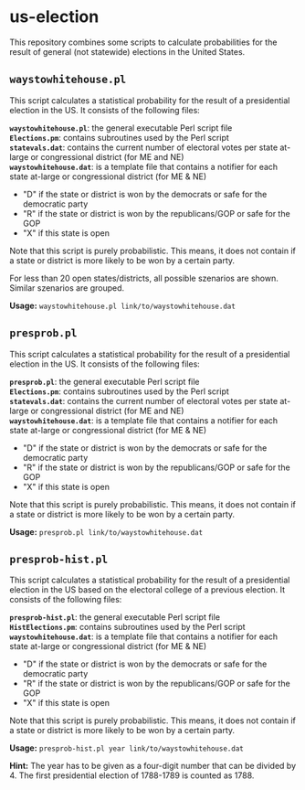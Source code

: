 # us-election

This repository combines some scripts to calculate probabilities for the result
of general (not statewide) elections in the United States.

## `waystowhitehouse.pl`

This script calculates a statistical probability for the result of a
presidential election in the US. It consists of the following files:

**`waystowhitehouse.pl`**: the general executable Perl script file  
**`Elections.pm`**: contains subroutines used by the Perl script  
**`statevals.dat`**: contains the current number of electoral votes per
state at-large or congressional district (for ME and NE)  
**`waystowhitehouse.dat`**: is a template file that contains a notifier for
each state at-large or congressional district (for ME & NE)

- "D" if the state or district is won by the democrats or safe for the
  democratic party
- "R" if the state or district is won by the republicans/GOP or safe for the GOP
- "X" if this state is open

Note that this script is purely probabilistic. This means, it does not contain
if a state or district is more likely to be won by a certain party.

For less than 20 open states/districts, all possible szenarios are shown.
Similar szenarios are grouped.

**Usage:** `waystowhitehouse.pl link/to/waystowhitehouse.dat`

## `presprob.pl`

This script calculates a statistical probability for the result of a
presidential election in the US. It consists of the following files:

**`presprob.pl`**: the general executable Perl script file  
**`Elections.pm`**: contains subroutines used by the Perl script  
**`statevals.dat`**: contains the current number of electoral votes per
state at-large or congressional district (for ME and NE)  
**`waystowhitehouse.dat`**: is a template file that contains a notifier for
each state at-large or congressional district (for ME & NE)

- "D" if the state or district is won by the democrats or safe for the
  democratic party
- "R" if the state or district is won by the republicans/GOP or safe for the GOP
- "X" if this state is open

Note that this script is purely probabilistic. This means, it does not contain
if a state or district is more likely to be won by a certain party.

**Usage:** `presprob.pl link/to/waystowhitehouse.dat`

## `presprob-hist.pl`

This script calculates a statistical probability for the result of a
presidential election in the US based on the electoral college of a previous election. It consists of the following files:

**`presprob-hist.pl`**: the general executable Perl script file  
**`HistElections.pm`**: contains subroutines used by the Perl script  
**`waystowhitehouse.dat`**: is a template file that contains a notifier for
each state at-large or congressional district (for ME & NE)

- "D" if the state or district is won by the democrats or safe for the
  democratic party
- "R" if the state or district is won by the republicans/GOP or safe for the GOP
- "X" if this state is open

Note that this script is purely probabilistic. This means, it does not contain
if a state or district is more likely to be won by a certain party.

**Usage:** `presprob-hist.pl year link/to/waystowhitehouse.dat`

**Hint:** The year has to be given as a four-digit number that can be divided by 4. The
first presidential election of 1788-1789 is counted as 1788.
